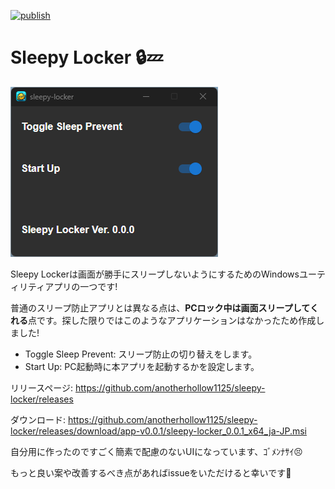 [![publish](https://github.com/anotherhollow1125/sleepy-locker/actions/workflows/build.yaml/badge.svg)](https://github.com/anotherhollow1125/sleepy-locker/actions/workflows/build.yaml)

# Sleepy Locker 🔒💤

![Sleepy Locker Screen Shot](.github/sleepy_locker_screenshot.png)

Sleepy Lockerは画面が勝手にスリープしないようにするためのWindowsユーティリティアプリの一つです!

普通のスリープ防止アプリとは異なる点は、**PCロック中は画面スリープしてくれる**点です。探した限りではこのようなアプリケーションはなかったため作成しました!

- Toggle Sleep Prevent: スリープ防止の切り替えをします。
- Start Up: PC起動時に本アプリを起動するかを設定します。

リリースページ: https://github.com/anotherhollow1125/sleepy-locker/releases

ダウンロード: https://github.com/anotherhollow1125/sleepy-locker/releases/download/app-v0.0.1/sleepy-locker_0.0.1_x64_ja-JP.msi

自分用に作ったのですごく簡素で配慮のないUIになっています、ｺﾞﾒﾝﾅｻｲ😣

もっと良い案や改善するべき点があればissueをいただけると幸いです🙏
